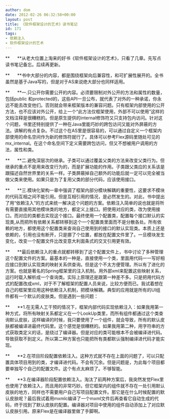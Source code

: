 ```yaml
---
author: dom
date: 2012-02-26 06:32:58+00:00
layout: post
title: 《软件框架设计的艺术》读书笔记
id: 171
tags:
- 依赖注入
- 软件框架设计的艺术
---
```


**      **从老大位置上淘来的好书《软件框架设计的艺术》，只看了几章。先写点读书笔记备忘。后续再更新。

**      **书中大部分的内容，都是围绕框架向后兼容性，和可扩展性展开的。全书虽然是基于Java写的，但是对于AS来说绝大部分也同样适用。

**      **一.只公开你需要公开的内容。必须要限制对外公开的方法和属性的数量，包括public 和protected的，这些API一旦公布，就代表了对外的一种承诺，你永远不能去改变他们。否则就会带来框架版本的兼容问题。只有框架内部使用的公开方法，也不应该对外公开，给上一个“此方法仅框架使用，外部不可以使用”这样的文档注释是很糟糕的。但是原生提供的internal修饰符又只支持包内访问。针对这个问题，书里还特别提供了一种在Java里能巧妙的跨包访问又能对外屏蔽的方法。讲解的有点复杂。不过这个在AS里是很容易的，可以通过自定义一个框架内部使用的命名空间作为新的修饰符就行了。具体可以参考Flex源码里随处可见的mx_internal。在这个命名空间下定义需要跨包访问，但又不想被用户调用的方法，属性和类。<!-- more -->

**      **二.避免深层次的继承。子类可以通过覆盖父类的方法来改变父类行为。但继承的重点不是用来改变行为的，而是扩展功能的作用。子类跟父类应的关系该是跟描述自然世界里的关系一样。子类屏蔽掉自己额外的功能后就一定可以完全被当做父类来使用。如果只是为了复用父类的部分代码，应该使用接口。

**      **三.模块化架构一章中强调了框架内部分模块解耦的重要性，这要求不模块的代码互相之间不能引用。但是互相引用的情况，是必然发生的。对此，书中提出了用“依赖注入”的方式来统一解决这个问题的方案。依赖注入简单的说也就是将所有需要直接用其他模块类的地方，都定义上接口。把使用对应的类，改为使用接口。而对应的类都去实现这个接口。最终使用一个配置类，配置每个接口默认的实现类,从而把所有依赖关系都转移到这个一个配置类里面而不是分散各处。所有依赖的地方，都使用这个配置类来查询自己使用到的接口的默认实现类。本质上还是依赖的，引用也没有断开，只是挪了个位置，都放在配置文件里了。一旦模块发生变化，改变一个配置文件比改变意大利面条式的交叉引用更有效。

**      **最后依赖注入的重点就都转移到了这个配置文件上，书中讨论了多种管理这个配置文件的方案。最基本的一种是，直接使用一个类，里面用代码一一写好相应接口到默认实现类的映射关系供查询。但是这个不太方便管理。所以有了进化的方案。也就是著名的Spring框架里的注入机制。用外部xml来配置这些映射关系，运行时载入解析成一个查询类。实际上原理还是跟第一种差不多。只是把用代码方式的配置改成xml，对于不了解框架的配置人员来说，比较方便而已。我试着想在自己的框架里应用这种依赖注入机制，把模块解耦。典型的应用就是所有的UI组件都有一个默认的皮肤类。但是遇到一些问题：

**      **1.在无需人工干预的情况下，框架内部代码实现依赖注入：如果我用第一种方式，将所有映射关系都定义在一个LookUp类里，而所有组件都通过这个类查询默认皮肤，这样编译的时候，我只要使用了一个组件，就会导致，所有的默认皮肤都被编译进最终代码里。这个感觉是很糟糕的。如果我用第二种，用字符串的方式获取类定义的话，是绕过了编译器。但是对应的类可能根本不会被编译进代码。导致获取不到定义。所以第二种方案也只能把所有类都默认强制编译进代码才能实现。

**      **2.在项目阶段配置依赖注入。这种方式就不存在上面的问题了，可以只配置具体项目用到的类，才编译进代码。不会有冗余。但是问题是，为此每个项目都要单独写个自己的配置文件。这个有点太麻烦了。不够智能。

**      **3.在编译器阶段配置依赖注入。淘汰了前两种方案后，我突然发觉Flex里也使用了依赖注入，而且用的非常巧妙。但它框架内的组件就不存在一处引用默认皮肤的地方，同样也不需要用户自己写项目配置文件。那它是在什么时候配置的默认皮肤呢？最后我试着用mxmlc编译了一个mxml文件后再查看它自动生成的代码，终于找到了默认皮肤的配置。编译器对项目中使用的组件自动添加上了对应默认皮肤引用。原来Flex是在编译器里做了手脚啊。
